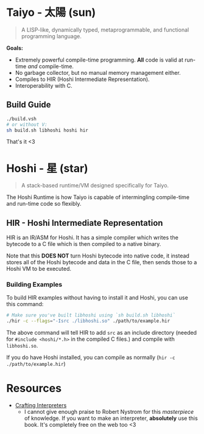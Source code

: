 # Taiyo - 太陽 (sun)

> A LISP-like, dynamically typed, metaprogrammable, and functional programming language.

**Goals:**

- Extremely powerful compile-time programming. **All** code is valid at run-time _and_ compile-time.
- No garbage collector, but no manual memory management either.
- Compiles to HIR (Hoshi Intermediate Representation).
- Interoperability with C.

## Build Guide

```sh
./build.vsh
# or without V:
sh build.sh libhoshi hoshi hir
```

That's it <3

# Hoshi - 星 (star)

> A stack-based runtime/VM designed specifically for Taiyo.

The Hoshi Runtime is how Taiyo is capable of intermingling compile-time and run-time code so flexibly.

## HIR - Hoshi Intermediate Representation

HIR is an IR/ASM for Hoshi. It has a simple compiler which writes the bytecode to a C file which is then compiled to a native binary.

Note that this **DOES NOT** turn Hoshi bytecode into native code, it instead stores all of the Hoshi bytecode and data in the C file, then sends those to a Hoshi VM to be executed.

### Building Examples

To build HIR examples without having to install it and Hoshi, you can use this command:

```sh
# Make sure you've built libhoshi using `sh build.sh libhoshi`
./hir -c --flags="-Isrc ./libhoshi.so" ./path/to/example.hir
```

The above command will tell HIR to add `src` as an include directory (needed for `#include <hoshi/*.h>` in the compiled C files.) and compile with `libhoshi.so`.

If you do have Hoshi installed, you can compile as normally (`hir -c ./path/to/example.hir`)

# Resources

- [Crafting Interpreters](https://craftinginterpreters.com/)
  - I cannot give enough praise to Robert Nystrom for this _masterpiece_ of knowledge.
    If you want to make an interpreter, **absolutely** use this book.
    It's completely free on the web too <3

